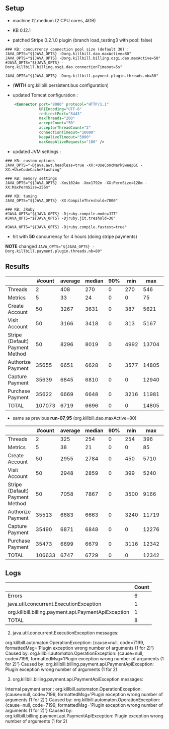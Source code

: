## Setup

- machine t2.medium (2 CPU cores, 4GB)

- KB 0.12.1
- patched Stripe 0.2.1.0 plugin (branch load_testing3 with pool: false)

```
### KB: concurrency connection pool size (default 30) :
JAVA_OPTS="${JAVA_OPTS} -Dorg.killbill.dao.maxActive=80"
JAVA_OPTS="${JAVA_OPTS} -Dorg.killbill.billing.osgi.dao.maxActive=50"
#JAVA_OPTS="${JAVA_OPTS} -Dorg.killbill.billing.osgi.dao.connectionTimeout=5s"

JAVA_OPTS="${JAVA_OPTS} -Dorg.killbill.payment.plugin.threads.nb=80"
```

- (**WITH** org.killbill.persistent.bus configuration)

- updated Tomcat configuration :
```xml
    <Connector port="8080" protocol="HTTP/1.1"
               URIEncoding="UTF-8"
               redirectPort="8443"
               maxThreads="200"
               acceptCount="50"
               acceptorThreadCount="2"
               connectionTimeout="10000"
               keepAliveTimeout="5000"
               maxKeepAliveRequests="100" />
```

- updated JVM settings :
```
### KB: custom options
JAVA_OPTS="-Djava.awt.headless=true -XX:+UseConcMarkSweepGC -XX:+UseCodeCacheFlushing"

### KB: memory settings
JAVA_OPTS="${JAVA_OPTS} -Xms1024m -Xmx1792m -XX:PermSize=128m -XX:MaxPermSize=256m"

### KB: tuning
JAVA_OPTS="${JAVA_OPTS} -XX:CompileThreshold=7000"

### KB: JRuby
#JAVA_OPTS="${JAVA_OPTS} -Djruby.compile.mode=JIT"
#JAVA_OPTS="${JAVA_OPTS} -Djruby.jit.treshold=30"

#JAVA_OPTS="${JAVA_OPTS} -Djruby.compile.fastest=true"
```

- hit with **50** concurrency for 4 hours (doing stripe payments)

**NOTE** changed `JAVA_OPTS="${JAVA_OPTS} -Dorg.killbill.payment.plugin.threads.nb=80"`


## Results

|                                 | #count | average | median | 90% |  min |   max |   errors | bandwidth |
| ------------------------------- | ------ | ------- | ------ | --- | ---- | ----- | -------- | --------- |
|                         Threads |      2 |     408 |    270 |   0 |  270 |   546 | 0.00000% |    0.02/s |
|                         Metrics |      5 |      33 |     24 |   0 |    0 |    75 | 0.20000% |    0.02/s |
|                  Create Account |     50 |    3267 |   3631 |   0 |  387 |  5621 | 0.00000% |    1.29/s |
|                   Visit Account |     50 |    3166 |   3418 |   0 |  313 |  5167 | 0.00000% |    1.74/s |
| Stripe (Default) Payment Method |     50 |    8296 |   8019 |   0 | 4992 | 13704 | 0.00000% |    1.07/s |
|               Authorize Payment |  35655 |    6651 |   6628 |   0 | 3577 | 14805 | 0.00003% |    2.19/s |
|                 Capture Payment |  35639 |    6845 |   6810 |   0 |    0 | 12940 | 0.00003% |    1.93/s |
|                Purchase Payment |  35622 |    6669 |   6648 |   0 | 3216 | 11981 | 0.00000% |    2.19/s |
|                           TOTAL | 107073 |    6719 |   6696 |   0 |    0 | 14805 | 0.00003% |    6.32/s |

* same as previous **run-07_95** (org.killbill.dao.maxActive=80)

|                                 | #count | average | median | 90% |  min |   max |   errors | bandwidth |
| ------------------------------- | ------ | ------- | ------ | --- | ---- | ----- | -------- | --------- |
|                         Threads |      2 |     325 |    254 |   0 |  254 |   396 | 0.00000% |    0.02/s |
|                         Metrics |      5 |      38 |     21 |   0 |    0 |    85 | 0.20000% |    0.02/s |
|                  Create Account |     50 |    2955 |   2784 |   0 |  450 |  5710 | 0.00000% |    1.31/s |
|                   Visit Account |     50 |    2948 |   2859 |   0 |  399 |  5240 | 0.00000% |     1.8/s |
| Stripe (Default) Payment Method |     50 |    7058 |   7867 |   0 | 3500 |  9166 | 0.00000% |    1.08/s |
|               Authorize Payment |  35513 |    6683 |   6663 |   0 | 3240 | 11719 | 0.00034% |    2.18/s |
|                 Capture Payment |  35490 |    6871 |   6848 |   0 |    0 | 12276 | 0.00034% |    1.92/s |
|                Purchase Payment |  35473 |    6699 |   6679 |   0 | 3116 | 12342 | 0.00000% |    2.18/s |
|                           TOTAL | 106633 |    6747 |   6729 |   0 |    0 | 12342 | 0.00023% |    6.29/s |


## Logs

|                                                       | Count |
| ----------------------------------------------------- | ----- |
|                                                Errors |     6 |
|               java.util.concurrent.ExecutionException |     1 |
|  org.killbill.billing.payment.api.PaymentApiException |     1 |
|                                                 TOTAL |     8 |


2. java.util.concurrent.ExecutionException messages:

  org.killbill.automaton.OperationException: {cause=null, code=7199, formattedMsg='Plugin exception wrong number of arguments (1 for 2)'}
    Caused by: org.killbill.automaton.OperationException: {cause=null, code=7199, formattedMsg='Plugin exception wrong number of arguments (1 for 2)'}
    Caused by: org.killbill.billing.payment.api.PaymentApiException: Plugin exception wrong number of arguments (1 for 2)


3. org.killbill.billing.payment.api.PaymentApiException messages:

  Internal payment error : org.killbill.automaton.OperationException: {cause=null, code=7199, formattedMsg='Plugin exception wrong number of arguments (1 for 2)'}
    Caused by: org.killbill.automaton.OperationException: {cause=null, code=7199, formattedMsg='Plugin exception wrong number of arguments (1 for 2)'}
    Caused by: org.killbill.billing.payment.api.PaymentApiException: Plugin exception wrong number of arguments (1 for 2)
